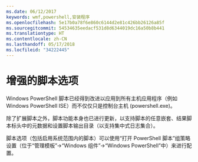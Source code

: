 ```yaml
---
ms.date: 06/12/2017
keywords: wmf,powershell,安装程序
ms.openlocfilehash: 5e17b0a78f6e860c6144d2e81c426bb26126a85f
ms.sourcegitcommit: 54534635eedacf531d8d6344019dc16a50b8b441
ms.translationtype: HT
ms.contentlocale: zh-CN
ms.lasthandoff: 05/17/2018
ms.locfileid: "34222445"
---
```

# <a name="enhanced-transcription-options"></a>增强的脚本选项

Windows PowerShell 脚本已经得到改进以应用到所有主机应用程序（例如 Windows PowerShell ISE）而不仅仅只是控制台主机 (powershell.exe)。

除了扩展脚本之外，脚本功能本身也已进行更新，以支持脚本的任意嵌套、结果脚本标头中的元数据和设置脚本输出目录（以支持集中式日志集合）。

脚本选项（包括启用系统范围内的脚本）可以使用“打开 PowerShell 脚本”组策略设置（位于“管理模板”->“Windows 组件”->“Windows PowerShell”中）来进行配置。
